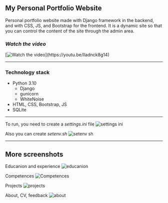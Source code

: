 ## My Personal Portfolio Website

Personal portfolio website made with Django framework in the backend, and with CSS, JS, and Bootstrap for the frontend. 
It is a dynamic site so that you can control the content of the site through the admin area.

### *Watch the video*
[![Watch the video]([https://i.imgur.com/AfTmeER.png](https://user-images.githubusercontent.com/45397736/213864049-e52c4b92-b51b-48ae-bfe6-87eabaf24310.png))](https://youtu.be/lladnck8g14)

___

### Technology stack
* Python 3.10
  * Django
  * gunicorn
  * WhiteNoise
* HTML, CSS, Bootstrap, JS
* SQLite
___

To run, you need to create a *settings.ini* file
![settings ini](https://user-images.githubusercontent.com/45397736/213863924-528835c0-bc6b-4cde-9910-2af887d0afca.png)

Also you can create *setenv.sh*
![setenv sh](https://user-images.githubusercontent.com/45397736/213863926-21401443-7da2-42cd-b02f-85a92eb42bb5.png)

___

## More screenshots

Educanion and experience
![educanion](https://user-images.githubusercontent.com/45397736/213864336-b76072bb-1519-4db1-afbb-87902ac462b9.png)

Competences
![Competences](https://user-images.githubusercontent.com/45397736/213864341-61660a08-f832-450d-844d-6f6e883438d4.png)

Projects
![projects](https://user-images.githubusercontent.com/45397736/213864343-97b769d0-802c-43b7-baa2-1e9f8499d3c5.png)

About, CV, feedback
![about](https://user-images.githubusercontent.com/45397736/213864344-e0cc1b44-521e-45fe-b49e-69b3f5891482.png)
